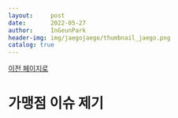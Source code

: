 ```yaml
---
layout:     post
date:       2022-05-27
author:     InGeunPark
header-img: img/jaegojaego/thumbnail_jaego.png
catalog: true
---
```


[이전 페이지로](https://ingeunpark.github.io/2022/05/27/jaegojaego/#first)

# 가맹점 이슈 제기

